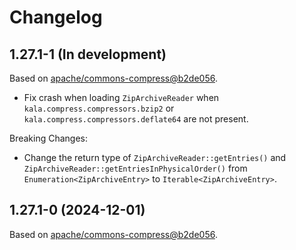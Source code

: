 # Changelog

## 1.27.1-1 (In development)

Based on [apache/commons-compress@b2de056](https://github.com/apache/commons-compress/commit/b2de05610080da6b55a43e8562e2b733fc194ce6).

* Fix crash when loading `ZipArchiveReader` when `kala.compress.compressors.bzip2` or `kala.compress.compressors.deflate64` are not present.

Breaking Changes:

* Change the return type of `ZipArchiveReader::getEntries()` and `ZipArchiveReader::getEntriesInPhysicalOrder()` from `Enumeration<ZipArchiveEntry>` to `Iterable<ZipArchiveEntry>`.

## 1.27.1-0 (2024-12-01)

Based on [apache/commons-compress@b2de056](https://github.com/apache/commons-compress/commit/b2de05610080da6b55a43e8562e2b733fc194ce6).
